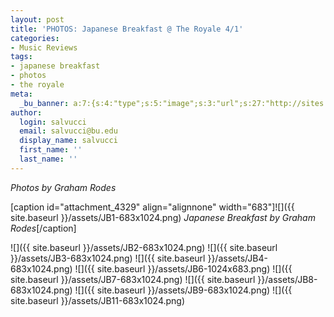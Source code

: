 ```yaml
---
layout: post
title: 'PHOTOS: Japanese Breakfast @ The Royale 4/1'
categories:
- Music Reviews
tags:
- japanese breakfast
- photos
- the royale
meta:
  _bu_banner: a:7:{s:4:"type";s:5:"image";s:3:"url";s:27:"http://sites.bu.edu/wtbu/files/2019/04/JB6.png";s:3:"alt";s:0:"";s:7:"post_id";s:4:"4333";s:4:"html";s:0:"";s:8:"position";s:12:"contentWidth";s:7:"caption";s:0:"";}
author:
  login: salvucci
  email: salvucci@bu.edu
  display_name: salvucci
  first_name: ''
  last_name: ''
---
```

_Photos by Graham Rodes_

\[caption id="attachment\_4329" align="alignnone" width="683"\]![]({{ site.baseurl }}/assets/JB1-683x1024.png) _Japanese Breakfast by Graham Rodes_\[/caption\]

![]({{ site.baseurl }}/assets/JB2-683x1024.png) ![]({{ site.baseurl }}/assets/JB3-683x1024.png) ![]({{ site.baseurl }}/assets/JB4-683x1024.png) ![]({{ site.baseurl }}/assets/JB6-1024x683.png) ![]({{ site.baseurl }}/assets/JB7-683x1024.png) ![]({{ site.baseurl }}/assets/JB8-683x1024.png) ![]({{ site.baseurl }}/assets/JB9-683x1024.png) ![]({{ site.baseurl }}/assets/JB11-683x1024.png)
